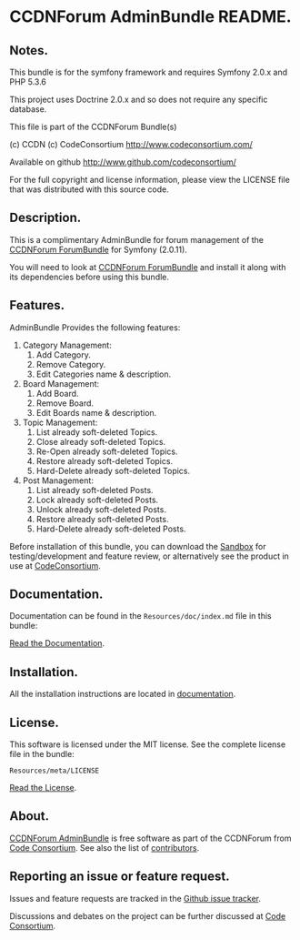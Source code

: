 CCDNForum AdminBundle README.
=============================


## Notes.

This bundle is for the symfony framework and requires Symfony 2.0.x and PHP 5.3.6
  
This project uses Doctrine 2.0.x and so does not require any specific database.
  

This file is part of the CCDNForum Bundle(s)

(c) CCDN (c) CodeConsortium <http://www.codeconsortium.com/> 

Available on github <http://www.github.com/codeconsortium/>

For the full copyright and license information, please view the LICENSE
file that was distributed with this source code.

## Description.

This is a complimentary AdminBundle for forum management of the [CCDNForum ForumBundle](https://github.com/codeconsortium/CCDNForumForumBundle) for Symfony (2.0.11).

You will need to look at [CCDNForum ForumBundle](https://github.com/codeconsortium/CCDNForumForumBundle) and install it along with its dependencies before using this bundle.

## Features.

AdminBundle Provides the following features:

1. Category Management:
	1. Add Category.
	2. Remove Category.
	3. Edit Categories name & description.
2. Board Management:
	1. Add Board.
	2. Remove Board.
	3. Edit Boards name & description.
3. Topic Management:
	1. List already soft-deleted Topics.
	2. Close already soft-deleted Topics.
	3. Re-Open already soft-deleted Topics.
	4. Restore already soft-deleted Topics.
	5. Hard-Delete already soft-deleted Topics.
4. Post Management:
	1. List already soft-deleted Posts.
	2. Lock already soft-deleted Posts.
	3. Unlock already soft-deleted Posts.
	4. Restore already soft-deleted Posts.
	5. Hard-Delete already soft-deleted Posts.

Before installation of this bundle, you can download the [Sandbox](https://github.com/codeconsortium/CCDNForumSandBox) for testing/development and feature review, or alternatively see the product in use at [CodeConsortium](http://www.codeconsortium.com).

## Documentation.

Documentation can be found in the `Resources/doc/index.md` file in this bundle:

[Read the Documentation](http://github.com/codeconsortium/CCDNForumAdminBundle/blob/master/Resources/doc/index.md).

## Installation.

All the installation instructions are located in [documentation](http://github.com/codeconsortium/CCDNForumAdminBundle/blob/master/Resources/doc/Install.md).

## License.

This software is licensed under the MIT license. See the complete license file in the bundle:

	Resources/meta/LICENSE

[Read the License](http://github.com/codeconsortium/CCDNForumAdminBundle/blob/master/Resources/meta/LICENSE).

## About.

[CCDNForum AdminBundle](http://github.com/codeconsortium/CCDNForumAdminBundle) is free software as part of the CCDNForum from [Code Consortium](http://www.codeconsortium.com). 
See also the list of [contributors](http://github.com/codeconsortium/CCDNForumAdminBundle/contributors).

## Reporting an issue or feature request.

Issues and feature requests are tracked in the [Github issue tracker](http://github.com/codeconsortium/CCDNForumAdminBundle/issues).

Discussions and debates on the project can be further discussed at [Code Consortium](http://www.codeconsortium.com).

